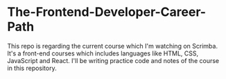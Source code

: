 # The-Frontend-Developer-Career-Path
This repo is regarding the current course which I'm watching on Scrimba. It's a front-end courses which includes languages like HTML, CSS, JavaScript and React. I'll be writing practice code and notes of the course in this repository.
